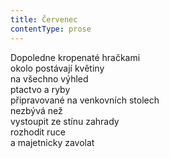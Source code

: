 ```yaml
---
title: Červenec
contentType: prose
---
```


Dopoledne kropenaté hračkami  
okolo postávají květiny  
na všechno výhled  
ptactvo a ryby  
připravované na venkovních stolech  
nezbývá než  
vystoupit ze stínu zahrady  
rozhodit ruce  
a majetnicky zavolat
